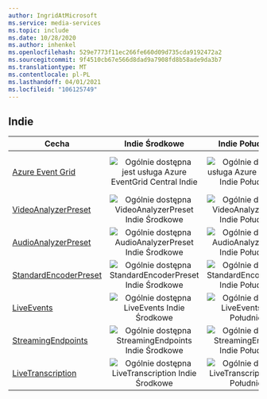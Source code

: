 ```yaml
---
author: IngridAtMicrosoft
ms.service: media-services
ms.topic: include
ms.date: 10/28/2020
ms.author: inhenkel
ms.openlocfilehash: 529e7773f11ec266fe660d09d735cda9192472a2
ms.sourcegitcommit: 9f4510cb67e566d8dad9a7908fd8b58ade9da3b7
ms.translationtype: MT
ms.contentlocale: pl-PL
ms.lasthandoff: 04/01/2021
ms.locfileid: "106125749"
---
```

<!--Feature availability in region-->
## <a name="india"></a>Indie

| Cecha | Indie Środkowe | Indie Południowe | Indie Zachodnie |
| --- | :---: | :---: | :---: |
| [Azure Event Grid](../monitoring/reacting-to-media-services-events.md) |![Ogólnie dostępna jest usługa Azure EventGrid Central Indie](../media/azure-clouds-regions/ga.svg)  |![Ogólnie dostępna usługa Azure EventGrid Indie Południowe](../media/azure-clouds-regions/ga.svg) |![Ogólnie dostępna dostępność platformy Azure EventGrid Indie Zachodnie](../media/azure-clouds-regions/ga.svg)  |
| [VideoAnalyzerPreset](../analyze-video-audio-files-concept.md) |![Ogólnie dostępna VideoAnalyzerPreset Indie Środkowe](../media/azure-clouds-regions/ga.svg)  | ![Ogólnie dostępna VideoAnalyzerPreset Indie Południowe](../media/azure-clouds-regions/ga.svg) |![Ogólnie dostępna VideoAnalyzerPreset Indie Zachodnie](../media/azure-clouds-regions/ga.svg)  |
| [AudioAnalyzerPreset](../analyze-video-audio-files-concept.md) |![Ogólnie dostępna AudioAnalyzerPreset Indie Środkowe](../media/azure-clouds-regions/ga.svg)  | ![Ogólnie dostępna AudioAnalyzerPreset Indie Południowe](../media/azure-clouds-regions/ga.svg) |![Ogólnie dostępna AudioAnalyzerPreset Indie Zachodnie](../media/azure-clouds-regions/ga.svg)  |
| [StandardEncoderPreset](../encode-concept.md) |![Ogólnie dostępna StandardEncoderPreset Indie Środkowe](../media/azure-clouds-regions/ga.svg)  | ![Ogólnie dostępna StandardEncoderPreset Indie Południowe](../media/azure-clouds-regions/ga.svg) | ![Ogólnie dostępna StandardEncoderPreset Indie Zachodnie](../media/azure-clouds-regions/ga.svg)  |
| [LiveEvents](../stream-live-streaming-concept.md) |![Ogólnie dostępna LiveEvents Indie Środkowe](../media/azure-clouds-regions/ga.svg)  | ![Ogólnie dostępna LiveEvents Indie Południowe](../media/azure-clouds-regions/ga.svg) | ![Ogólnie dostępna LiveEvents Indie Zachodnie](../media/azure-clouds-regions/ga.svg) |
| [StreamingEndpoints](../streaming-endpoint-concept.md) |![Ogólnie dostępna StreamingEndpoints Indie Środkowe](../media/azure-clouds-regions/ga.svg) | ![Ogólnie dostępna StreamingEndpoints Indie Południowe](../media/azure-clouds-regions/ga.svg) |![Ogólnie dostępna StreamingEndpoints Indie Zachodnie](../media/azure-clouds-regions/ga.svg) |
| [LiveTranscription](../live-event-live-transcription-how-to.md) |![Ogólnie dostępna LiveTranscription Indie Środkowe](../media/azure-clouds-regions/ga.svg) |![Ogólnie dostępna LiveTranscription Indie Południowe](../media/azure-clouds-regions/ga.svg) | ![Ogólnie dostępna LiveTranscription Indie Zachodnie](../media/azure-clouds-regions/ga.svg)  |
